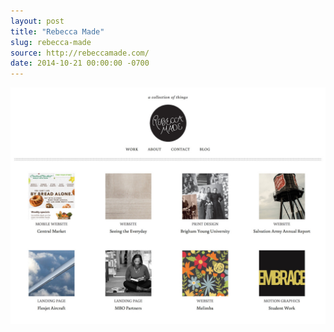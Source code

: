 ```yaml
---
layout: post
title: "Rebecca Made"
slug: rebecca-made
source: http://rebeccamade.com/
date: 2014-10-21 00:00:00 -0700
---
```


<img src="/assets/img/screenshots/rebecca-made.jpg">